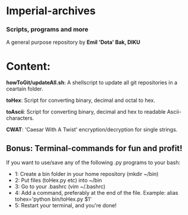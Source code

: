 # Imperial-archives
### Scripts, programs and more
A general purpose repository by **Emil 'Dota' Bak, DIKU**

# Content:
**howToGit/updateAll.sh**: A shellscript to update all git repositories in a ceartain folder.

**toHex**: Script for converting binary, decimal and octal to hex.

**toAscii**: Script for converting binary, decimal and hex to readable Ascii-characters.

**CWAT**: 'Caesar With A Twist' encryption/decryption for single strings.



## Bonus: Terminal-commands for fun and profit!
If you want to use/save any of the following .py programs to your bash:
* 1: Create a bin folder in your home repository (mkdir ~/bin)
* 2: Put files (toHex.py etc) into ~/bin
* 3: Go to your .bashrc (vim ~/.bashrc)
* 4: Add a command, preferably at the end of the file. Example: alias tohex='python bin/toHex.py $1'
* 5: Restart your terminal, and you're done!


